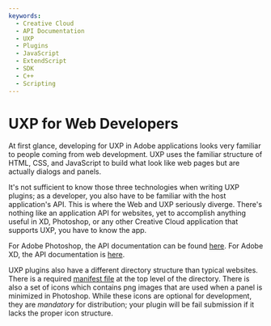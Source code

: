 ```yaml
---
keywords:
  - Creative Cloud
  - API Documentation
  - UXP
  - Plugins
  - JavaScript
  - ExtendScript
  - SDK
  - C++
  - Scripting
---
```


# UXP for Web Developers

At first glance, developing for UXP in Adobe applications looks very familiar to people coming from web development. UXP uses the familiar structure of HTML, CSS, and JavaScript to build what look like web pages but are actually dialogs and panels.

It's not sufficient to know those three technologies when writing UXP plugins; as a developer, you also have to be familiar with the host application's API. This is where the Web and UXP seriously diverge. There's nothing like an application API for websites, yet to accomplish anything useful in XD, Photoshop, or any other Creative Cloud application that supports UXP, you have to know the app.

For Adobe Photoshop, the API documentation can be found [here](../../ps_basics/). For Adobe XD, the API documentation is [here](https://adobexdplatform.com).

UXP plugins also have a different directory structure than typical websites. There is a required [manifest file](../../uxp_guide/uxp-misc/manifest-v4/) at the top level of the directory. There is also a set of icons which contains png images that are used when a panel is minimized in Photoshop. While these icons are optional for development, they are *mandatory* for distribution; your plugin will be fail submission if it lacks the proper icon structure.